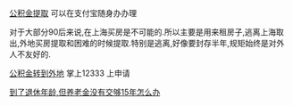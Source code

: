 
[公积金提取](https://zhuanlan.zhihu.com/p/163101699) 可以在支付宝随身办办理

对于大部分90后来说,在上海买房是不可能的.所以主要是用来租房子,逃离上海取出,外地买房提取和困难的时候提取.特别是逃离,好像要封存半年,规矩始终是对外人不友好的.

[公积金转到外地](http://sh.bendibao.com/zffw/2022413/250896.shtm) 掌上12333 上申请

[到了退休年龄,但养老金没有交够15年怎么办](http://sh.bendibao.com/zffw/2022128/248062.shtm)
